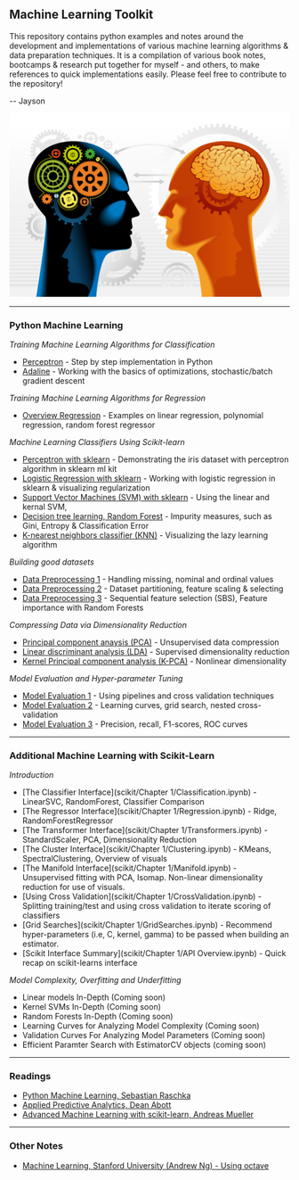 ## Machine Learning Toolkit

This repository contains python examples and notes around the development and implementations of various machine learning algorithms & data preparation techniques. It is a compilation of various book notes, bootcamps & research put together for myself - and others, to make references to quick implementations easily. Please feel free to contribute to the repository! 

-- Jayson

![](img/machinelearning201.png)

---

### Python Machine Learning 

_Training Machine Learning Algorithms for Classification_
- [Perceptron](src/perceptron.ipynb) - Step by step implementation in Python 
- [Adaline](src/adaline.ipynb) - Working with the basics of optimizations, stochastic/batch gradient descent

_Training Machine Learning Algorithms for Regression_
- [Overview Regression](src/regression.ipynb) - Examples on linear regression, polynomial regression, random forest regressor  

_Machine Learning Classifiers Using Scikit-learn_ 
- [Perceptron with sklearn](src/perceptron-sklearn.ipynb) - Demonstrating the iris dataset with perceptron algorithm in sklearn ml kit
- [Logistic Regression with sklearn](src/logisticregression-sklearn.ipynb) - Working with logistic regression in sklearn & visualizing regularization
- [Support Vector Machines (SVM) with sklearn](src/supportvectormachines.ipynb) - Using the linear and kernal SVM,
- [Decision tree learning, Random Forest](src/decisiontree.ipynb) - Impurity measures, such as Gini, Entropy & Classification Error
- [K-nearest neighbors classifier (KNN)](src/knearestneighbors.ipynb) - Visualizing the lazy learning algorithm

_Building good datasets_
- [Data Preprocessing 1](src/datapreprocessing-part1.ipynb) - Handling missing, nominal and ordinal values
- [Data Preprocessing 2](src/datapreprocessing-part2.ipynb) - Dataset partitioning, feature scaling & selecting
- [Data Preprocessing 3](src/datapreprocessing-part3.ipynb) - Sequential feature selection (SBS), Feature importance with Random Forests  

_Compressing Data via Dimensionality Reduction_
- [Principal component anaysis (PCA)](src/pca.ipynb) - Unsupervised data compression 
- [Linear discriminant analysis (LDA)](src/lda.ipynb) - Supervised dimensionality reduction
- [Kernel Principal component analysis (K-PCA)](src/kernel-pca.ipynb) - Nonlinear dimensionality

_Model Evaluation and Hyper-parameter Tuning_
- [Model Evaluation 1](src/modelevaluation-part1.ipynb) - Using pipelines and cross validation techniques
- [Model Evaluation 2](src/modelevaluation-part2.ipynb) - Learning curves, grid search, nested cross-validation
- [Model Evaluation 3](src/modelevaluation-part3.ipynb) - Precision, recall, F1-scores, ROC curves  

---

### Additional Machine Learning with Scikit-Learn

_Introduction_
- [The Classifier Interface](scikit/Chapter 1/Classification.ipynb) - LinearSVC, RandomForest, Classifier Comparison 
- [The Regressor Interface](scikit/Chapter 1/Regression.ipynb) - Ridge, RandomForestRegressor
- [The Transformer Interface](scikit/Chapter 1/Transformers.ipynb) - StandardScaler, PCA, Dimensionality Reduction
- [The Cluster Interface](scikit/Chapter 1/Clustering.ipynb) - KMeans, SpectralClustering, Overview of visuals
- [The Manifold Interface](scikit/Chapter 1/Manifold.ipynb) - Unsupervised fitting with PCA, Isomap. Non-linear dimensionality reduction for use of visuals.
- [Using Cross Validation](scikit/Chapter 1/CrossValidation.ipynb) - Splitting training/test and using cross validation to iterate scoring of classifiers
- [Grid Searches](scikit/Chapter 1/GridSearches.ipynb) - Recommend hyper-parameters (i.e, C, kernel, gamma) to be passed when building an estimator. 
- [Scikit Interface Summary](scikit/Chapter 1/API Overview.ipynb) - Quick recap on scikit-learns interface  


_Model Complexity, Overfitting and Underfitting_  
- Linear models In-Depth (Coming soon)  
- Kernel SVMs In-Depth (Coming soon)  
- Random Forests In-Depth (Coming soon)  
- Learning Curves for Analyzing Model Complexity (Coming soon)  
- Validation Curves For Analyzing Model Parameters (Coming soon)  
- Efficient Paramter Search with EstimatorCV objects (coming soon)

---

### Readings
- [Python Machine Learning, Sebastian Raschka](https://www.amazon.com/Python-Machine-Learning-Sebastian-Raschka-ebook/dp/B00YSILNL0#navbar)  
- [Applied Predictive Analytics, Dean Abott](https://www.amazon.com/Applied-Predictive-Analytics-Principles-Professional/dp/1118727967)  
- [Advanced Machine Learning with scikit-learn, Andreas Mueller](https://www.amazon.com/Advanced-Machine-Learning-scikit-learn-Training/dp/B015WPK674)

---

### Other Notes

- [Machine Learning, Stanford University (Andrew Ng) - Using octave](https://github.com/jaysonfrancis/coursera/tree/master/machinelearning-stanford)